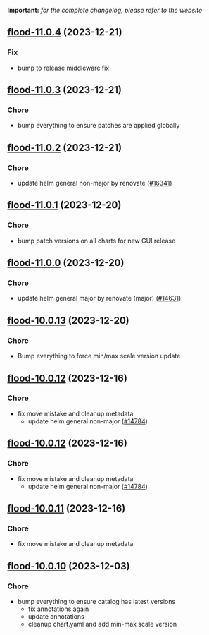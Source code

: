 **Important:**
*for the complete changelog, please refer to the website*




## [flood-11.0.4](https://github.com/truecharts/charts/compare/flood-11.0.3...flood-11.0.4) (2023-12-21)

### Fix

- bump to release middleware fix
  
  


## [flood-11.0.3](https://github.com/truecharts/charts/compare/flood-11.0.2...flood-11.0.3) (2023-12-21)

### Chore

- bump everything to ensure patches are applied globally
  
  


## [flood-11.0.2](https://github.com/truecharts/charts/compare/flood-11.0.1...flood-11.0.2) (2023-12-21)

### Chore

- update helm general non-major by renovate ([#16341](https://github.com/truecharts/charts/issues/16341))
  
  


## [flood-11.0.1](https://github.com/truecharts/charts/compare/flood-11.0.0...flood-11.0.1) (2023-12-20)

### Chore

- bump patch versions on all charts for new GUI release
  
  


## [flood-11.0.0](https://github.com/truecharts/charts/compare/flood-10.0.13...flood-11.0.0) (2023-12-20)

### Chore

- update helm general major by renovate (major) ([#14631](https://github.com/truecharts/charts/issues/14631))
  
  


## [flood-10.0.13](https://github.com/truecharts/charts/compare/flood-10.0.12...flood-10.0.13) (2023-12-20)

### Chore

- Bump everything to force min/max scale version update
  
  


## [flood-10.0.12](https://github.com/truecharts/charts/compare/flood-10.0.10...flood-10.0.12) (2023-12-16)

### Chore

- fix move mistake and cleanup metadata
  - update helm general non-major ([#14784](https://github.com/truecharts/charts/issues/14784))
  
  


## [flood-10.0.12](https://github.com/truecharts/charts/compare/flood-10.0.10...flood-10.0.12) (2023-12-16)

### Chore

- fix move mistake and cleanup metadata
  - update helm general non-major ([#14784](https://github.com/truecharts/charts/issues/14784))
  
  


## [flood-10.0.11](https://github.com/truecharts/charts/compare/flood-10.0.10...flood-10.0.11) (2023-12-16)

### Chore

- fix move mistake and cleanup metadata
  
  


## [flood-10.0.10](https://github.com/truecharts/charts/compare/flood-10.0.9...flood-10.0.10) (2023-12-03)

### Chore

- bump everything to ensure catalog has latest versions
  - fix annotations again
  - update annotations
  - cleanup chart.yaml and add min-max scale version
  
  

